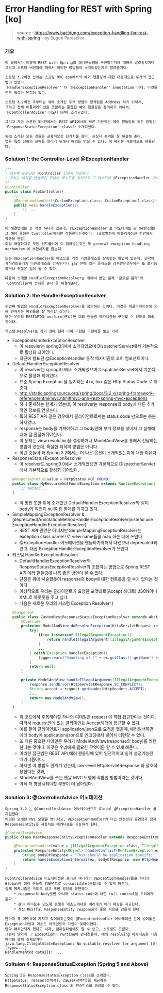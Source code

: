 # Error Handling for REST with Spring [ko]
> source : https://www.baeldung.com/exception-handling-for-rest-with-spring - by Eugen Paraschiv

### 개요 
```
이 글에서는 어떻게 REST with Spring의 에러핸들링을 구현하는지에 대해서 알려줄것이다
그리고 스프링 버전업에 따라서 어떠한 방법들이 소개되었는지도 알려줄거다

스프링 3.2버전 전에는 스프링 MVC app에서의 예외 핸들링에 대한 대표적으로 두개의 접근법이 있었다.
'HandlerExceptionResolver' 와 '@ExceptionHandler' annotation 이다. 이것들 전부 확실한 단점이 있다.

스프링 3.2버전 후부터는 위에 소개된 두개 방법의 한계점을 Address 하기 위해서,
그리고 전체 어플리케이션을 포함하는 통합된 예외 핸들링을 장려하기 위해서,
'@ControllerAdvice' 어노테이션이 소개되었다.

그리고 지금 스프링 5버전에서는 REST API에서의 빠른 기본적인 에러 핸들링을 위한 방법인 'ResponseStatusException' class가 소개되었다.

위에 소개된 모든 것들은 공통적으로 한가지를 한다. 관심사 분리를 잘 해결해 준다.
앱은 특정 상황의 실패를 알리기 위해서 예외를 던질 수 있다. 이 예외는 개별적으로 핸들된다.

```

### Solution 1: the Controller-Level @ExceptionHandler
```java
/**
* 첫번째 솔루션은 @Controller 단에서 작동한다
* 우리는 예외를 핸들하기 위해서 메소드를 정의하고 그 메소드에 @ExceptionHandler 어노테이션을 붙인다.
*/
@Controller
public class FooController{
    // ...
    @ExceptionHandler({CustomException.class, CustomException2.class})
    public void handleException(){
        // ...
    }
}
```
```
이 해결법에는 큰 약점 하나가 있는데, @ExceptionHandler 로 어노테이트 된 method는 그 해당 특정한 Controller에서만 작동한다는것이다. (글로벌하게 어플리케이션 전반에서 작동을 안함)
이걸 해결하자고 모든 컨트롤러에 다 집어넣는것은 또 general exception handling mechanism 에 부합하지를 않는다

또는 @ExceptionHandler를 메소드를 가진 기반클래스를 상속받는 방법이 있는데, 만약에 자식컨트롤러가 다른클래스를 상속받거나 jar 안에 있는 클래스를 상속받는경우에는 또 불가능하거나 귀찮은 일이 될 수 있다.

다음에 소개할 HandlerExceptionResolver는 위에서 봤던 문제 '글로벌 불가'와 'Controller에 변화를 준다'를 해결해준다.
```


### Solution 2: the HandlerExceptionResolver
```
두번째 방법은 HandlerExceptionResolver를 정의하는 것이다. 이것은 어플리케이션에 의해 던져지는 예외들을 잘 처리할 것이다.
또한 우리의 RESTAPI에 uniform(균일)한 예외 핸들링 메카니즘을 구현할 수 있도록 해줄 것이다.

커스텀 Resolver로 가기 전에 현재 이미 구현된 구현체를 보고 가자
```
* ExceptionHandlerExceptionResolver
    - 이 resovler는 spring3.1에서 소개되었으며 DispatcherServlet에서 기본적으로 활성화 되어있다. 
    - 최근에 발표된 @ExceptionHandler 동작 메카니즘의 코어 컴포넌트이다.
* DefaultHandlerExceptionResolver
    - 이 resolver는 spring3.0에서 소개되었으며 DispatcherServlet에서 기본적으로 활성화 되어있다.
    - 표준 Spring Exception 을 일치하는 4xx, 5xx 같은 Http Status Code 로 해준다.
    - http://static.springsource.org/spring/docs/3.2.x/spring-framework-reference/html/mvc.html#mvc-ann-rest-spring-mvc-exceptions
    - 하나 존재하는 한계가 있는데, 이 resolver는 response의 body에 다른 추가적인 정보를 안넣는다.
    - 특히 REST API 같은 경우에서 클라이언트로써는 status code 만으로는 충분하지않다.
    - response는 body를 가져야하고 그 body안에 부가 정보를 넣어서 그 실패에 대해 잘 전달해줘야한다.
    - 이 문제는 view resolution을 설정하거나 ModelAndView를 통해서 전달하는 방법이 있는데, 확실한 최적의 방법은 아니다. 
    - 이런 것들이 왜 Spring 3.2에서는 더 나은 옵션이 소개되었는지에 대한 이유다
* ResponseStatusExceptionResolver 
    - 이 resolver도 spring3.0에서 소개되었으면 기본적으로 DispatcherServlet에서 기본적으로 활성화 되어있다.
    ```java
    @ResponseStatus(value = HttpStatus.NOT_FOUND)
    public class MyResourceNotFoundException extends RuntimeException{
        // method...
    }
    ```
    - 이 방법 또한 위에 소개했던 DefaultHandlerExceptionResolver와 같이 body가 여전히 null이란 한계를 가지고 있다.
* SimpleMappingExceptionResolver & (deprecated)AnnotationMethodHandlerExceptionResolver(instead use ExceptionHandlerExceptionResolver)
    - REST API 관련은 아니지만 SimpleMappingExceptionResolver는 exception class name으로 view name들을 map 하는 데에 쓰인다
    - @ExceptionHandler 어노테이션을 핸들하기위해서 나왔으나 deprecated되었고, 대신 ExceptionHandlerExceptionResolver가 쓰인다
* 커스텀 HandlerExceptionResolver
    - DefaultHandlerExceptionResolver와 ResposeStatusExceptionResolver의 조합하는 방법으로 Spring REST API 에러 핸들링에 나름 좋은 방안이 될 수 있다.
    - 단점은 위에 서술했듯이 response의 body에 대한 컨트롤을 할 수가 없다는 것이다.
    - 이상적으로 우리는 클라이언트가 요청한 포맷대로(Accept 헤더로) JSON이나 XML로 아웃풋을 주고 싶다.
    - 다음은 새로운 우리의 커스텀 Exception Resolver다 
    ```java
    @Component
    public class CustomRestResponseStatusExceptionResolver extends AbstractHandlerExceptionResolver {
        @Override
        protected ModelAndView doResolveException(HttpServletRequest request, HttpServletResponse response, Object handler, Exception ex){
            try{
                if(ex instanceof IllegalArgumentException){
                    return handleIllegalArgument((IllegalArgumentException)ex, response, handler);
                }
                ...
            } catch(Exception handlerException){
                logger.warn("Handling of [" + ex.getClass().getName() + "] resulted in Exception", handlerException);
            }
            return null;
        }

        private ModelAndView handleIllegalArgument(IllegalArgumentException ex, HttpServletRespnose respones) throws IOException{
            response.sendError(HttpServletResponse.SC_CONFLICT);
            String accept = request.getHeader(HttpHeaders.ACCEPT);
            ...
            return new ModelAndView();
        }
    }
    ```
    - 위 코드에서 주목해야할 하나의 디테일은 request 에 직접 접근한다는 것이다. 따라서 request안에 있는 클라이언트 Accept헤더에 접근할 수 있다.
    - 예를 들어 클라이언트가 application/json으로 요청을 했을때, 에러발생하면 에러 body에 application/json으로 엔코딩에서 넣어서 리턴할 수 있다.
    - 또 다른 중요한 디테일은 우리가 ModelAndView(response의 body)를 리턴한다는 것이다. 이것은 우리에게 필요한 무엇이든 할 수 있게 해준다.
    - 이러한 접근법은 REST API 에러 핸들링에 있어 일관적이고 쉽게 설정가능한 메카니즘이다.
    - 하지만 이 방법도 한계가 있는데, low-level HttpServletResponse 와 상호작용한다는 것과, 
    - ModelAndView를 쓰는 옛날 MVC 모델에 적합한 방법이라는 것이다.
    - 아직 더 향상시켜야할 부분이 더 남아있다.


### Solution 3: @ControllerAdvice 어노테이션
```
Spring 3.2 는 @ControllerAdvice 어노테이션으로 Global @ExceptionHandler 를 지원한다.
이것은 오래된 MVC 모델을 벗어나고, @ExceptionHandler의 타입 안정성과 유연함과 함께 ResponseEntity를 사용하는 메카니즘을 가능하게 한다.
```
```java
@ControllerAdvice
public class RestResponseEntityExceptionHandler extends ResponseEntityExceptionHandler {

    @ExceptionHandler(value = {IllegalArgumentException.class, IllegalStateException.class})
    protected ResponseEntity<Object> handleConflict(RuntimeException ex, WebRequest reuqest){
        String bodyOfResponse = "This should be application specific";
        return handleExceptionInternal(ex, bodyOfResponse, new HttpHeaders(), HttpStatus.CONFLICT, request);
    }
}
```
```
@ControllerAdvice 어노테이션은 흩어진 여러개의 @ExceptionHandler들을 하나의 Global한 에러 핸들링 컴포넌트로 consolidate(통합)할 수 있게 해준다.
실제 메카니즘은 극도로 쉽고 또한 굉장히 유연하다
    * response의 body뿐만 아니라 status code에 대한 full control을 우리에게 준다.
    * 같이 처리될수 있도록 동일한 메소드에대한 여러개의 에러 매핑을 제공한다.
    * 최신 RESTful ResponseEntity response의 좋은 사용을 만들게 한다

한가지 꼭 머릿속에 가지고 있어야하는것이 @ExceptionHandler 어노테이션 안에 넣어놓은 Exception타입과 메소드 아규먼트의 타입이 맞아야한다.
만약 매치안되게 했다고 치자, 컴파일타임에도 알 수 없고, 스프링도 모른다.
그런데 만약에 그 Exception이 runtime에 던져졌을때, 예외 resolving 메카니즘은 다음 에러와 함께 실패할거다
java.lang.IllegalStateException: No suitable resolver for argument [0] [type=...]
HandlerMehtod details: ...
```


### Soltuion 4: ResponseStatusException (Spring 5 and Above)
```
Spring 5은 ResponseStatusException class를 소개했다.
HttpStatus, reason(선택적), cause(선택적)를 제공하는 ResponseStatusException.class 의 인스턴스를 생성할 수 있다.
```
